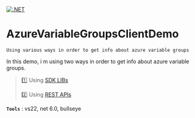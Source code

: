 [![.NET](https://github.com/aimenux/AzureVariableGroupsClientDemo/actions/workflows/ci.yml/badge.svg)](https://github.com/aimenux/AzureVariableGroupsClientDemo/actions/workflows/ci.yml)

# AzureVariableGroupsClientDemo
```
Using various ways in order to get info about azure variable groups
```

In this demo, i m using two ways in order to get info about azure variable groups.

>
> :one: Using [SDK LIBs](https://docs.microsoft.com/en-us/azure/devops/integrate/concepts/dotnet-client-libraries?view=azure-devops)
>
> :two: Using [REST APIs](https://docs.microsoft.com/en-us/rest/api/azure/devops)
>
>

**`Tools`** : vs22, net 6.0, bullseye
